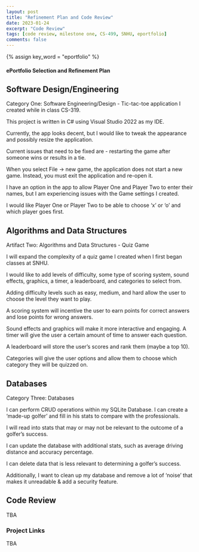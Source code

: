 ```yaml
---
layout: post
title: "Refinement Plan and Code Review"
date: 2023-01-24
excerpt: "Code Review"
tags: [code review, milestone one, CS-499, SNHU, eportfolio]
comments: false
---
```

{% assign key_word = "eportfolio" %}
#### ePortfolio Selection and Refinement Plan

## Software Design/Engineering

Category One: Software Engineering/Design - Tic-tac-toe application I created while in class CS-319. 

This project is written in C# using Visual Studio 2022 as my IDE. 

Currently, the app looks decent, but I would like to tweak the appearance and possibly resize the application. 

Current issues that need to be fixed are - restarting the game after someone wins or results in a tie. 

When you select File -> new game, the application does not start a new game. Instead, you must exit the application and re-open it. 

I have an option in the app to allow Player One and Player Two to enter their names, but I am experiencing issues with the Game settings I created. 

I would like Player One or Player Two to be able to choose ‘x’ or ‘o’ and which player goes first. 


## Algorithms and Data Structures

Artifact Two: Algorithms and Data Structures - Quiz Game

I will expand the complexity of a quiz game I created when I first began classes at SNHU. 

I would like to add levels of difficulty, some type of scoring system, sound effects, graphics, a timer, a leaderboard, and categories to select from. 

Adding difficulty levels such as easy, medium, and hard allow the user to choose the level they want to play. 

A scoring system will incentive the user to earn points for correct answers and lose points for wrong answers. 

Sound effects and graphics will make it more interactive and engaging. A timer will give the user a certain amount of time to answer each question. 

A leaderboard will store the user’s scores and rank them (maybe a top 10).  

Categories will give the user options and allow them to choose which category they will be quizzed on. 

## Databases

Category Three: Databases

I can perform CRUD operations within my SQLite Database. I can create a ‘made-up golfer’ and fill in his stats to compare with the professionals.

I will read into stats that may or may not be relevant to the outcome of a golfer’s success.

I can update the database with additional stats, such as average driving distance and accuracy percentage.

I can delete data that is less relevant to determining a golfer’s success.  

Additionally, I want to clean up my database and remove a lot of ‘noise’ that makes it unreadable & add a security feature.

## Code Review

TBA

### Project Links

TBA
